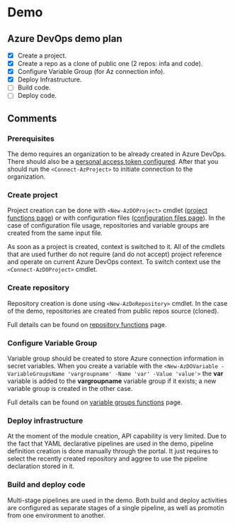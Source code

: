 # Demo 
## Azure DevOps demo plan
- [x] Create a project.
- [x] Create a repo as a clone of public one (2 repos: infa and code).
- [x] Configure Variable Group (for Az connection info).
- [x] Deploy Infrastructure.
- [ ] Build code.
- [ ] Deploy code.

## Comments
### Prerequisites
The demo requires an organization to be already created in Azure DevOps. There should also be a [personal access token configured](https://docs.microsoft.com/en-us/azure/devops/organizations/accounts/use-personal-access-tokens-to-authenticate). After that you should run the `<Connect-AzProject>` to initiate connection to the organization.

### Create project
Project creation can be done with `<New-AzDOProject>` cmdlet ([project functions page](/Doc/projectFunctions.md)) or with configuration files ([configuration files page](/Doc/config.md)). In the case of configuration file usage, repositories and variable groups are created from the same input file.

As soon as a project is created, context is switched to it. All of the cmdlets that are used further do not require (and do not accept) project reference and operate on current Azure DevOps context. To switch context use the `<Connect-AzDOProject>` cmdlet.

### Create repository
Repository creation is done using `<New-AzDoRepository>` cmdlet. In the case of the demo, repositories are created from public repos source (cloned).

Full details can be found on [repository functions](/Doc/repoFunctions.md) page.

### Configure Variable Group
Variable group should be created to store Azure connection information in secret variables. When you create a variable with the `<New-AzDOVariable -VariableGroupsName 'vargroupname' -Name 'var' -Value 'value'>` the **var** variable is added to the **vargroupname** variable group if it exists; a new variable group is created in the other case.

Full details can be found on [variable groups functions](/Doc/varFunctions.md) page.

### Deploy infrastructure
At the moment of the module creation, API capability is very limited. Due to the fact that YAML declarative pipelines are used in the demo, pipeline definition creation is done manually through the portal. It just requires to select the recently created repository and aggree to use the pipeline declaration stored in it.

### Build and deploy code
Multi-stage pipelines are used in the demo. Both build and deploy activities are configured as separate stages of a single pipeline, as well as promotin from one environment to another. 
